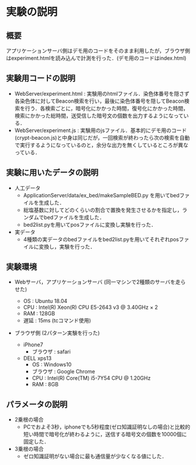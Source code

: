 # 実験の説明

## 概要
アプリケーションサーバ側はデモ用のコードをそのまま利用したが，ブラウザ側はexperiment.htmlを読み込んで計測を行った．(デモ用のコードはindex.html)

## 実験用コードの説明

+ WebServer/experiment.html : 実験用のhtmlファイル．染色体番号を隠さず各染色体に対してBeacon検索を行い，最後に染色体番号を隠してBeacon検索を行う．各検索ごとに，暗号化にかかった時間，復号化にかかった時間，検索にかかった総時間，送受信した暗号文の個数を出力するようになっている．
+ WebServer/experiment.js : 実験用のjsファイル．基本的にデモ用のコード(crypt-beacon.js)と中身は同じだが，一回検索が終わったら次の検索を自動で実行するようになっているのと，余分な出力を無くしているところが異なっている．

## 実験に用いたデータの説明
+ 人工データ
    - ApplicationServer/data/ex_bed/makeSampleBED.py を用いてbedファイルを生成した．
    - 総塩基数に対してどのくらいの割合で置換を発生させるかを指定し，ランダムでbedファイルを生成した．
    - bed2list.pyを用いてposファイルに変換し実験を行った．
+ 実データ
    - 4種類の実データのbedファイルをbed2list.pyを用いてそれぞれposファイルに変換し，実験を行った．

## 実験環境

+ Webサーバ，アプリケーションサーバ (同一マシンで2種類のサーバを走らせた)
    - OS : Ubuntu 18.04
    - CPU : Intel(R) Xeon(R) CPU E5-2643 v3 @ 3.40GHz × 2
    - RAM : 128GB
    - 遅延 : 15ms (tcコマンド使用)

+ ブラウザ側 (2パターン実験を行った)
    - iPhone7
        - ブラウザ : safari
    - DELL xps13
        - OS : Windows10
        - ブラウザ : Google Chrome
        - CPU : Intel(R) Core(TM) i5-7Y54 CPU @ 1.20GHz
        - RAM : 8GB

## パラメータの説明

+ 2乗根の場合
    - PCでおよそ3秒，iphoneでも5秒程度(ゼロ知識証明なしの場合)と比較的短い時間で暗号化が終わるように，送信する暗号文の個数を10000個に固定した．
+ 3乗根の場合
    - ゼロ知識証明がない場合に最も通信量が少なくなる値にした．
